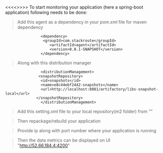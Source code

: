 <<<<<MonitorHub>>>>>
To start monitoring your application (here a spring-boot application) following needs to be done:
> Add this agent as a dependency in your pom.xml file for maven dependency

					<dependency>
			         <groupId>com.stackroute</groupId>
						<artifactId>agent</artifactId>
						<version>0.0.1-SNAPSHOT</version>
					</dependency>

> Along with this distribution manager

					<distributionManagement>
              	   <snapshotRepository>
               		<id>snapshots</id>
                  	<name>e8c44ebf2442-snapshots</name>
                  	<url>http://localhost:8081/artifactory/libs-snapshot-local</url>
                  </snapshotRepository>
        			</distributionManagement>

> Add this setting.xml file to your local repository(m2 folder) from ""

> Then repackage/rebuild your application

> Provide ip along with port number where your application is running

> Then the data metrics can be displayed on UI "http://52.66.184.4:4200"